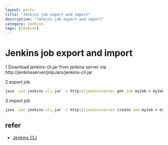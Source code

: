 ```yaml
---
layout: posts
title: "Jenkins job export and import"
description: "Jenkins job export and import"
category: jenkins
tags: [jenkins]
---
```


# Jenkins job export and import

1 Download jenkins-cli.jar from jenkins server via http://jenkinsserver/jnlpJars/jenkins-cli.jar

2 export job

```cmd
java -jar jenkins-cli.jar -s http://jenkinsserver get-job myJob > myJob.xml
```

3 import job

```cmd
java -jar jenkins-cli.jar -s http://jenkinsserver create-job myJob < myJob.xml
```

## refer
* [Jenkins CLI](https://wiki.jenkins-ci.org/display/JENKINS/Jenkins+CLI)